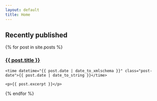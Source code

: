 ```yaml
---
layout: default
title: Home
---
```


<section class="posts featured">
  <h2>Recently published</h2>
  {% for post in site.posts %}
  <article class="post">
    <h1 class="post-title">
      <a href="{{ post.url | relative_url }}">
        {{ post.title }}
      </a>
    </h1>

    <time datetime="{{ post.date | date_to_xmlschema }}" class="post-date">{{ post.date | date_to_string }}</time>

    <p>{{ post.excerpt }}</p>
  </article>
  {% endfor %}
</section>


<!-- <div class="pagination">
  {% if site.next_page %}
    <a class="pagination-item older" href="{{ site.next_page_path | relative_url }}">Older</a>
  {% else %}
    <span class="pagination-item older">Older</span>
  {% endif %}
  {% if site.previous_page %}
    <a class="pagination-item newer" href="{{ site.previous_page_path | prepend: relative_url }}">Newer</a>
  {% else %}
    <span class="pagination-item newer">Newer</span>
  {% endif %}
</div> -->
